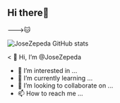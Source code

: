 ## Hi there👋
--->🐱

![JoseZepeda GitHub stats](https://github-readme-stats.vercel.app/api?username=lemontyc) 


<!---
JoseZepeda/JoseZepeda is a ✨ special ✨ repository because its `README.md` (this file) appears on your GitHub profile.
You can click the Preview link to take a look at your changes.
--->


< 👋 Hi, I’m @JoseZepeda
- 👀 I’m interested in ...
- 🌱 I’m currently learning ...
- 💞️ I’m looking to collaborate on ...
- 📫 How to reach me ...


